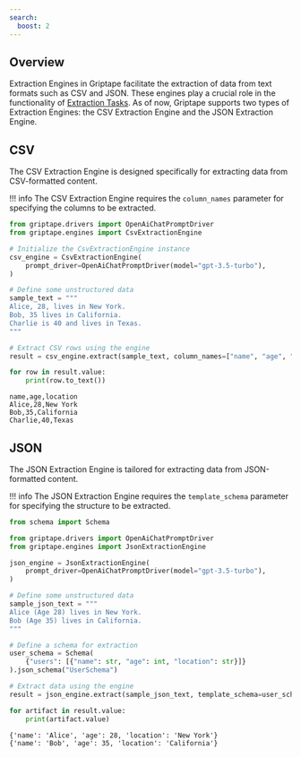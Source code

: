```yaml
---
search:
  boost: 2 
---
```


## Overview
Extraction Engines in Griptape facilitate the extraction of data from text formats such as CSV and JSON.
These engines play a crucial role in the functionality of [Extraction Tasks](../../griptape-framework/structures/tasks.md).
As of now, Griptape supports two types of Extraction Engines: the CSV Extraction Engine and the JSON Extraction Engine.

## CSV

The CSV Extraction Engine is designed specifically for extracting data from CSV-formatted content.

!!! info
    The CSV Extraction Engine requires the `column_names` parameter for specifying the columns to be extracted.

```python
from griptape.drivers import OpenAiChatPromptDriver
from griptape.engines import CsvExtractionEngine

# Initialize the CsvExtractionEngine instance
csv_engine = CsvExtractionEngine(
    prompt_driver=OpenAiChatPromptDriver(model="gpt-3.5-turbo"),
)

# Define some unstructured data
sample_text = """
Alice, 28, lives in New York.
Bob, 35 lives in California.
Charlie is 40 and lives in Texas.
"""

# Extract CSV rows using the engine
result = csv_engine.extract(sample_text, column_names=["name", "age", "location"])

for row in result.value:
    print(row.to_text())
```
```
name,age,location
Alice,28,New York
Bob,35,California
Charlie,40,Texas
```

## JSON

The JSON Extraction Engine is tailored for extracting data from JSON-formatted content. 

!!! info
    The JSON Extraction Engine requires the `template_schema` parameter for specifying the structure to be extracted.

```python
from schema import Schema 

from griptape.drivers import OpenAiChatPromptDriver
from griptape.engines import JsonExtractionEngine

json_engine = JsonExtractionEngine(
    prompt_driver=OpenAiChatPromptDriver(model="gpt-3.5-turbo"),
)

# Define some unstructured data
sample_json_text = """
Alice (Age 28) lives in New York.
Bob (Age 35) lives in California.
"""

# Define a schema for extraction
user_schema = Schema(
    {"users": [{"name": str, "age": int, "location": str}]}
).json_schema("UserSchema")

# Extract data using the engine
result = json_engine.extract(sample_json_text, template_schema=user_schema)

for artifact in result.value:
    print(artifact.value)
```
```
{'name': 'Alice', 'age': 28, 'location': 'New York'}
{'name': 'Bob', 'age': 35, 'location': 'California'}
```
